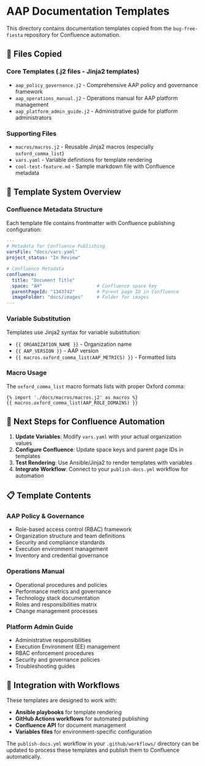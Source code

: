 # AAP Documentation Templates

This directory contains documentation templates copied from the `bug-free-fiesta` repository for Confluence automation.

## 📁 Files Copied

### **Core Templates** (.j2 files - Jinja2 templates)
- `aap_policy_governance.j2` - Comprehensive AAP policy and governance framework
- `aap_operations_manual.j2` - Operations manual for AAP platform management
- `aap_platform_admin_guide.j2` - Administrative guide for platform administrators

### **Supporting Files**
- `macros/macros.j2` - Reusable Jinja2 macros (especially `oxford_comma_list`)
- `vars.yaml` - Variable definitions for template rendering
- `cool-test-feature.md` - Sample markdown file with Confluence metadata

## 🔧 Template System Overview

### **Confluence Metadata Structure**
Each template file contains frontmatter with Confluence publishing configuration:

```yaml
---
# Metadata for Confluence Publishing
varsFile: "docs/vars.yaml"
project_status: "In Review"

# Confluence Metadata
confluence:
  title: "Document Title"
  space: "AH"                    # Confluence space key
  parentPageId: "1343742"        # Parent page ID in Confluence
  imageFolder: "docs/images"     # Folder for images
---
```

### **Variable Substitution**
Templates use Jinja2 syntax for variable substitution:
- `{{ ORGANIZATION_NAME }}` - Organization name
- `{{ AAP_VERSION }}` - AAP version
- `{{ macros.oxford_comma_list(AAP_METRICS) }}` - Formatted lists

### **Macro Usage**
The `oxford_comma_list` macro formats lists with proper Oxford comma:
```jinja2
{% import './docs/macros/macros.j2' as macros %}
{{ macros.oxford_comma_list(AAP_ROLE_DOMAINS) }}
```

## 🚀 Next Steps for Confluence Automation

1. **Update Variables**: Modify `vars.yaml` with your actual organization values
2. **Configure Confluence**: Update space keys and parent page IDs in templates
3. **Test Rendering**: Use Ansible/Jinja2 to render templates with variables
4. **Integrate Workflow**: Connect to your `publish-docs.yml` workflow for automation

## 📋 Template Contents

### AAP Policy & Governance
- Role-based access control (RBAC) framework
- Organization structure and team definitions
- Security and compliance standards
- Execution environment management
- Inventory and credential governance

### Operations Manual
- Operational procedures and policies
- Performance metrics and governance
- Technology stack documentation
- Roles and responsibilities matrix
- Change management processes

### Platform Admin Guide
- Administrative responsibilities
- Execution Environment (EE) management
- RBAC enforcement procedures
- Security and governance policies
- Troubleshooting guides

## 🔗 Integration with Workflows

These templates are designed to work with:
- **Ansible playbooks** for template rendering
- **GitHub Actions workflows** for automated publishing
- **Confluence API** for document management
- **Variables files** for environment-specific configuration

The `publish-docs.yml` workflow in your `.github/workflows/` directory can be updated to process these templates and publish them to Confluence automatically.
